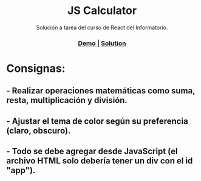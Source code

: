 <h1 align="center">JS Calculator</h1>

<div align="center">
    Solución a tarea del curso de React del Informatorio.
</div>

<div align="center">
  <h3>
    <a href="">
      Demo
    </a>
    <span> | </span>
    <a href="https://github.com/lilileiva/js-calculator">
      Solution
    </a>
  </h3>
</div>

# Consignas:

## - Realizar operaciones matemáticas como suma, resta, multiplicación y división. 

## - Ajustar el tema de color según su preferencia (claro, obscuro).

## - Todo se debe agregar desde JavaScript (el archivo HTML solo debería tener un div con el id "app").
